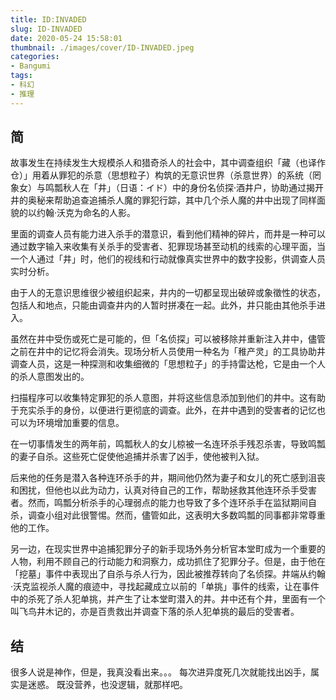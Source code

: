 ```yaml
---
title: ID:INVADED
slug: ID-INVADED
date: 2020-05-24 15:58:01
thumbnail: ./images/cover/ID-INVADED.jpeg
categories:
- Bangumi
tags:
- 科幻
- 推理
---
```


## 简

故事发生在持续发生大规模杀人和猎奇杀人的社会中，其中调查组织「藏（也译作仓）」用着从罪犯的杀意（思想粒子）构筑的无意识世界（杀意世界）的系统（罔象女）与鸣瓢秋人在「井」（日语：イド）中的身份名侦探·酒井户，协助通过揭开井的奥秘来帮助追查追捕杀人魔的罪犯行踪，其中几个杀人魔的井中出现了同样面貌的以约翰·沃克为命名的人影。

里面的调查人员有能力进入杀手的潜意识，看到他们精神的碎片，而井是一种可以通过数字输入来收集有关杀手的受害者、犯罪现场甚至动机的线索的心理平面，当一个人通过「井」时，他们的视线和行动就像真实世界中的数字投影，供调查人员实时分析。

由于人的无意识思维很少被组织起来，井内的一切都呈现出破碎或象徵性的状态，包括人和地点，只能由调查井内的人暂时拼凑在一起。此外，井只能由其他杀手进入。

虽然在井中受伤或死亡是可能的，但「名侦探」可以被移除并重新注入井中，儘管之前在井中的记忆将会消失。现场分析人员使用一种名为「稚产灵」的工具协助井调查人员，这是一种探测和收集细微的「思想粒子」的手持雷达枪，它是由一个人的杀人意图发出的。

扫描程序可以收集特定罪犯的杀人意图，并将这些信息添加到他们的井中。这有助于充实杀手的身份，以便进行更彻底的调查。此外，在井中遇到的受害者的记忆也可以为环境增加重要的信息。

在一切事情发生的两年前，鸣瓢秋人的女儿椋被一名连环杀手残忍杀害，导致鸣瓢的妻子自杀。这些死亡促使他追捕并杀害了凶手，使他被判入狱。

后来他的任务是潜入各种连环杀手的井，期间他仍然为妻子和女儿的死亡感到沮丧和困扰，但他也以此为动力，认真对待自己的工作，帮助拯救其他连环杀手受害者。然而，鸣瓢分析杀手的心理弱点的能力也导致了多个连环杀手在监狱期间自杀，调查小组对此很警惕。然而，儘管如此，这表明大多数鸣瓢的同事都非常尊重他的工作。

另一边，在现实世界中追捕犯罪分子的新手现场外务分析官本堂町成为一个重要的人物，利用不顾自己的行动能力和洞察力，成功抓住了犯罪分子。但是，由于他在「挖墓」事件中表现出了自杀与杀人行为，因此被推荐转向了名侦探。井端从约翰·沃克监视杀人魔的痕迹中，寻找起藏成立以前的「单挑」事件的线索，让在事件中的杀死了杀人犯单挑，并产生了让本堂町潜入的井。井中还有个井，里面有一个叫飞鸟井木记的，亦是百贵救出并调查下落的杀人犯单挑的最后的受害者。

## 结

很多人说是神作，但是，我真没看出来。。。
每次进异度死几次就能找出凶手，属实是迷惑。
既没营养，也没逻辑，就那样吧。

